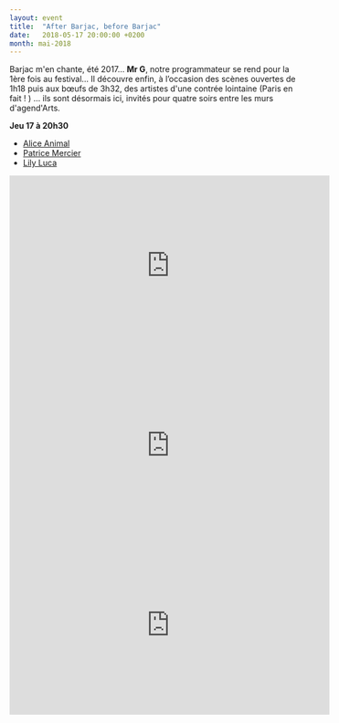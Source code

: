 ```yaml
---
layout: event
title:  "After Barjac, before Barjac"
date:   2018-05-17 20:00:00 +0200
month: mai-2018
---
```

Barjac m'en chante, été 2017… **Mr G**, notre programmateur se rend pour la 1ère fois au festival... Il découvre enfin, à l’occasion des scènes ouvertes de 1h18 puis aux bœufs de 3h32, des artistes d'une contrée lointaine (Paris en fait ! ) … ils sont désormais ici, invités pour quatre soirs entre les murs d'agend'Arts.

**Jeu 17 à 20h30**

  * [Alice Animal](http://www.aliceanimal.com)
  * [Patrice Mercier](https://www.facebook.com/patengoguette/)
  * [Lily Luca](http://www.lilyluca.fr)


<iframe class="video" width="560" height="315" src="https://www.youtube.com/embed/hGmTJCn4DLw" frameborder="0"
  allow="accelerometer; autoplay; encrypted-media; gyroscope; picture-in-picture" allowfullscreen></iframe>

<iframe class="video" width="560" height="315" src="https://www.youtube.com/embed/vnsGSpNRQQw" frameborder="0"
  allow="accelerometer; autoplay; encrypted-media; gyroscope; picture-in-picture" allowfullscreen></iframe>

<iframe class="video" width="560" height="315" src="https://www.youtube.com/embed/jPEr-wD-hzE" frameborder="0"
  allow="accelerometer; autoplay; encrypted-media; gyroscope; picture-in-picture" allowfullscreen></iframe>